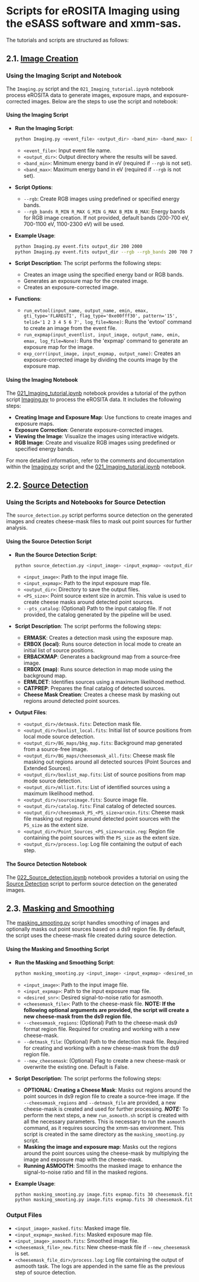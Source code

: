 # Scripts for eROSITA Imaging using the eSASS software and xmm-sas.

The tutorials and scripts are structured as follows:

## 2.1. [Image Creation](Imaging.py)
### Using the Imaging Script and Notebook

The `Imaging.py` script and the `021_Imaging_tutorial.ipynb` notebook process eROSITA data to generate images, exposure maps, and exposure-corrected images. Below are the steps to use the script and notebook:

#### Using the Imaging Script

- **Run the Imaging Script**:
    ```bash
    python Imaging.py <event_file> <output_dir> <band_min> <band_max> [--rgb] [--rgb_bands R_MIN R_MAX G_MIN G_MAX B_MIN B_MAX]
    ```

    - `<event_file>`: Input event file name.
    - `<output_dir>`: Output directory where the results will be saved.
    - `<band_min>`: Minimum energy band in eV (required if `--rgb` is not set).
    - `<band_max>`: Maximum energy band in eV (required if `--rgb` is not set).

- **Script Options**:
    - `--rgb`: Create RGB images using predefined or specified energy bands.
    - `--rgb_bands R_MIN R_MAX G_MIN G_MAX B_MIN B_MAX`: Energy bands for RGB image creation. If not provided, default bands (200-700 eV, 700-1100 eV, 1100-2300 eV) will be used.

- **Example Usage**:
    ```bash
    python Imaging.py event.fits output_dir 200 2000
    python Imaging.py event.fits output_dir --rgb --rgb_bands 200 700 700 1100 1100 2300
    ```

- **Script Description**:
    The script performs the following steps:
    - Creates an image using the specified energy band or RGB bands.
    - Generates an exposure map for the created image.
    - Creates an exposure-corrected image.

- **Functions**:
    - `run_evtool(input_name, output_name, emin, emax, gti_type='FLAREGTI', flag_type='0xe00fff30', pattern='15', telid='1 2 3 4 5 6 7', log_file=None)`: Runs the 'evtool' command to create an image from the event file.
    - `run_expmap(input_eventlist, input_image, output_name, emin, emax, log_file=None)`: Runs the 'expmap' command to generate an exposure map for the image.
    - `exp_corr(input_image, input_expmap, output_name)`: Creates an exposure-corrected image by dividing the counts image by the exposure map.

#### Using the Imaging Notebook

The [021_Imaging_tutorial.ipynb](021_Imaging_tutorial.ipynb) notebook provides a tutorial of the python script [Imaging.py](Imaging.py) to process the eROSITA data. It includes the following steps:

- **Creating Image and Exposure Map**: Use functions to create images and exposure maps.
- **Exposure Correction**: Generate exposure-corrected images.
- **Viewing the Image**: Visualize the images using interactive widgets.
- **RGB Image**: Create and visualize RGB images using predefined or specified energy bands.

For more detailed information, refer to the comments and documentation within the [Imaging.py](Imaging.py) script and the [021_Imaging_tutorial.ipynb](021_Imaging_tutorial.ipynb) notebook.

## 2.2. [Source Detection](source_detection.py)

### Using the Scripts and Notebooks for Source Detection

The `source_detection.py` script performs source detection on the generated images and creates cheese-mask files to mask out point sources for further analysis. 

#### Using the Source Detection Script

- **Run the Source Detection Script**:
    ```bash
    python source_detection.py <input_image> <input_expmap> <output_dir> <PS_size> [--pts_catalog <pts_catalog>]
    ```

    - `<input_image>`: Path to the input image file.
    - `<input_expmap>`: Path to the input exposure map file.
    - `<output_dir>`: Directory to save the output files.
    - `<PS_size>`: Point source extent size in arcmin. This value is used to create cheese masks around detected point sources.
    - `--pts_catalog`: (Optional) Path to the input catalog file. If not provided, the catalog generated by the pipeline will be used.

- **Script Description**:
    The script performs the following steps:
    - **ERMASK**: Creates a detection mask using the exposure map.
    - **ERBOX (local)**: Runs source detection in local mode to create an initial list of source positions.
    - **ERBACKMAP**: Generates a background map from a source-free image.
    - **ERBOX (map)**: Runs source detection in map mode using the background map.
    - **ERMLDET**: Identifies sources using a maximum likelihood method.
    - **CATPREP**: Prepares the final catalog of detected sources.
    - **Cheese Mask Creation**: Creates a cheese mask by masking out regions around detected point sources.

- **Output Files**:
    - `<output_dir>/detmask.fits`: Detection mask file.
    - `<output_dir>/boxlist_local.fits`: Initial list of source positions from local mode source detection.
    - `<output_dir>/BG_maps/bkg_map.fits`: Background map generated from a source-free image.
    - `<output_dir>/BG_maps/cheesemask_all.fits`: Cheese mask file masking out regions around all detected sources (Point Sources and Extended Sources).
    - `<output_dir>/boxlist_map.fits`: List of source positions from map mode source detection.
    - `<output_dir>/mllist.fits`: List of identified sources using a maximum likelihood method.
    - `<output_dir>/sourceimage.fits`: Source image file.
    - `<output_dir>/catalog.fits`: Final catalog of detected sources.
    - `<output_dir>/cheesemask_PS_<PS_size>arcmin.fits`: Cheese mask file masking out regions around detected point sources with the `PS_size` as the extent size.
    - `<output_dir>/Point_Sources_<PS_size>arcmin.reg`: Region file containing the point sources with the `PS_size` as the extent size.
    - `<output_dir>/process.log`: Log file containing the output of each step.

#### The Source Detection Notebook
The [022_Source_detection.ipynb](022_Source_detection.ipynb) notebook provides a tutorial on using the [Source Detection](source_detection.py) script to perform source detection on the generated images.

## 2.3. [Masking and Smoothing](masking_smooting.py)

The [masking_smooting.py](masking_smooting.py) script handles smoothing of images and optionally masks out point sources based on a ds9 region file. By default, the script uses the cheese-mask file created during source detection.
#### Using the Masking and Smoothing Script

- **Run the Masking and Smoothing Script**:
    ```bash
    python masking_smooting.py <input_image> <input_expmap> <desired_snr> <cheesemask_file> [--cheesemask_regions <cheesemask_regions>] [--detmask_file <detmask_file>] [--new_cheesemask]
    ```

    - `<input_image>`: Path to the input image file.
    - `<input_expmap>`: Path to the input exposure map file.
    - `<desired_snr>`: Desired signal-to-noise ratio for asmooth.
    - `<cheesemask_file>`: Path to the cheese-mask file.
    **NOTE: If the following optional arguments are provided, the script will create a new cheese-mask from the ds9 region file.**
    - `--cheesemask_regions`: (Optional) Path to the cheese-mask ds9 format region file. Required for creating and working with a new cheese-mask.
    - `--detmask_file`: (Optional) Path to the detection mask file. Required for creating and working with a new cheese-mask from the ds9 region file.
    - `--new_cheesemask`: (Optional) Flag to create a new cheese-mask or overwrite the existing one. Default is False.

- **Script Description**:
    The script performs the following steps:
    - **OPTIONAL: Creating a Cheese Mask**: Masks out regions around the point sources in ds9 region file to create a source-free image. If the `--cheesemask_regions` and `--detmask_file` are provided, a new cheese-mask is created and used for further processing.
    ***NOTE:*** To perform the next steps, a new `run_asmooth.sh` script is created with all the necessary parameters. This is necessary to run the `asmooth` command, as it requires sourcing the xmm-sas environment. This script is created in the same directory as the `masking_smooting.py` script. 
    - **Masking the image and exposure map**: Masks out the regions around the point sources using the cheese-mask by multiplying the image and exposure map with the cheese-mask.
    - **Running ASMOOTH**: Smooths the masked image to enhance the signal-to-noise ratio and fill in the masked regions.

- **Example Usage**:
    ```bash
    python masking_smooting.py image.fits expmap.fits 30 cheesemask.fits
    python masking_smooting.py image.fits expmap.fits 30 cheesemask.fits --cheesemask_regions regions.reg --detmask_file detmask.fits --new_cheesemask
    ```

### Output Files

- `<input_image>_masked.fits`: Masked image file.
- `<input_expmap>_masked.fits`: Masked exposure map file.
- `<input_image>_asmooth.fits`: Smoothed image file.
- `<cheesemask_file>_new.fits`: New cheese-mask file if `--new_cheesemask` is set.
- `<cheesemask_file_dir>/process.log`: Log file containing the output of asmooth task. The logs are appended in the same file as the previous step of source detection.




